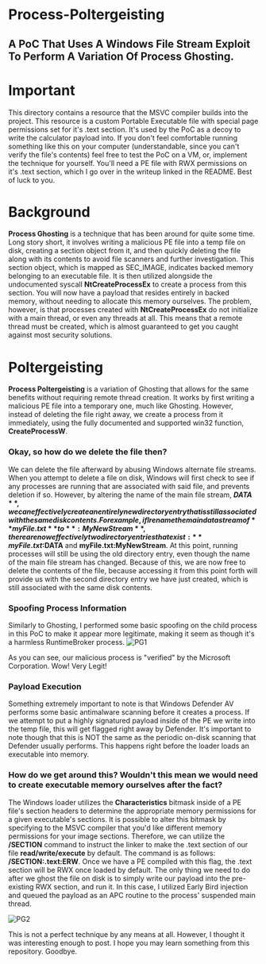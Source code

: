 # Process-Poltergeisting
## A PoC That Uses A Windows File Stream Exploit To Perform A Variation Of Process Ghosting.

# Important
This directory contains a resource that the MSVC compiler builds into the project.
This resource is a custom Portable Executable file with special page permissions
set for it's .text section. It's used by the PoC as a decoy to write the calculator payload into.
If you don't feel comfortable running something like this on your computer (understandable,
since you can't verify the file's contents) feel free to test the PoC on a VM, or,
implement the technique for yourself. You'll need a PE file with RWX permissions on it's .text section,
which I go over in the writeup linked in the README. Best of luck to you.

# Background
**Process Ghosting** is a technique that has been around for quite some time. 
Long story short, it involves writing a malicious PE file into a temp file on disk,
creating a section object from it, and then quickly deleting the file along with its contents to
avoid file scanners and further investigation. This section object, which is mapped as SEC_IMAGE,
indicates backed memory belonging to an executable file. It is then utilized alongside the
undocumented syscall **NtCreateProcessEx** to create a process from this section. You will now have a payload
that resides entirely in backed memory, without needing to allocate this memory ourselves. The problem, however,
is that processes created with **NtCreateProcessEx** do not initialize with a main thread, or even any threads at all.
This means that a remote thread must be created, which is almost guaranteed to get you caught against most security solutions.

# Poltergeisting
**Process Poltergeisting** is a variation of Ghosting that allows for the same benefits without requiring remote thread
creation. It works by first writing a malicious PE file into a temporary one, much like Ghosting. However, instead of deleting the file
right away, we create a process from it immediately, using the fully documented and supported win32 function, **CreateProcessW**.

### Okay, so how do we delete the file then?
We can delete the file afterward by abusing Windows alternate file streams. When you attempt to delete a file on disk, Windows will first check
to see if any processes are running that are associated with said file, and prevents deletion if so. However, by altering the name of the main file stream, **$DATA**,
we can effectively create an entirely new directory entry that is still associated with the same disk contents.
For example, if I rename the main data stream of **myFile.txt** to **:MyNewStream**, there are now effectively two directory 
entries that exist: **myFile.txt:$DATA** and **myFile.txt:MyNewStream**. At this point, running processes will still be using the old directory entry, even though the name
of the main file stream has changed. Because of this, we are now free to delete the contents of the file, because accessing it from this point forth will provide us with the second
directory entry we have just created, which is still associated with the same disk contents.

### Spoofing Process Information
Similarly to Ghosting, I performed some basic spoofing on the child process in this PoC to make it appear more legitimate, making it seem as though
it's a harmless RuntimeBroker process.
![PG1](https://github.com/Uri3n/Process-Poltergeisting/assets/153572153/ef4d0066-5587-43e6-9957-618220f51cc0)

As you can see, our malicious process is "verified" by the Microsoft Corporation. Wow! Very Legit!

### Payload Execution
Something extremely important to note is that Windows Defender AV performs some basic antimalware scanning before it creates a process. If we attempt to put a highly signatured payload
inside of the PE we write into the temp file, this will get flagged right away by Defender. It's important to note though that this is NOT the same as the periodic on-disk scanning that 
Defender usually performs. This happens right before the loader loads an executable into memory. 

### How do we get around this? Wouldn't this mean we would need to create executable memory ourselves after the fact?
The Windows loader utilizes the **Characteristics** bitmask inside of a PE file's section headers to determine the appropriate memory permissions for a given executable's sections.
It is possible to alter this bitmask by specifying to the MSVC compiler that you'd like different memory permissions for your image sections. Therefore, we can utilize the **/SECTION**
command to instruct the linker to make the .text section of our file **read/write/execute** by default. The command is as follows: **/SECTION:.text:ERW**.
Once we have a PE compiled with this flag, the .text section will be RWX once loaded by default. The only thing we need to do after we ghost the file on disk is to simply write our payload
into the pre-existing RWX section, and run it. In this case, I utilized Early Bird injection and queued the payload as an APC routine to the process' suspended main thread.

![PG2](https://github.com/Uri3n/Process-Poltergeisting/assets/153572153/b225886b-38db-40f1-a8ef-db907cdc5204)

This is not a perfect technique by any means at all. However, I thought it was interesting enough to post. I hope you may learn something from this repository.
Goodbye.
